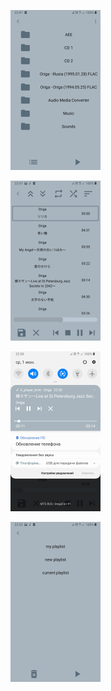 <p align="left">
  <img src="https://github.com/comanch22/ValleyWindAwake/blob/main/Screenshot_20220601-224716_A_player_kmti.jpg" width="144" height="256">
</p>

<p align="left">
  <img src="https://github.com/comanch22/ValleyWindAwake/blob/main/Screenshot_20220601-225122_A_player_kmti.jpg" width="144" height="256">
</p>

<p align="left">
  <img src="https://github.com/comanch22/ValleyWindAwake/blob/main/Screenshot_20220601-225049_A_player_kmti.jpg" width="144" height="256">
</p>

<p align="left">
  <img src="https://github.com/comanch22/ValleyWindAwake/blob/main/Screenshot_20220601-225217_A_player_kmti.jpg" width="144" height="256">
</p>
